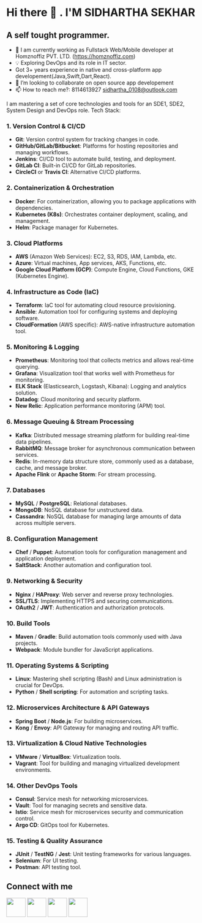 # Hi there 👋 . I'M SIDHARTHA SEKHAR
## A self tought programmer.
- 💼 I am currently working as Fullstack Web/Mobile developer at Homznoffiz PVT. LTD. (https://homznoffiz.com)
- 💡 Exploring DevOps and its role in IT sector.
- Got 3+ years experience in native and cross-platform app developement(Java,Swift,Dart,React).
- 👯 I’m looking to collaborate on open source app developement
- 📫 How to reach me?: 8114613927 sidhartha_0108@outlook.com

I am mastering a set of core technologies and tools for an SDE1, SDE2, System Design and DevOps role. 
Tech Stack:

### 1. **Version Control & CI/CD**
   - **Git**: Version control system for tracking changes in code.
   - **GitHub/GitLab/Bitbucket**: Platforms for hosting repositories and managing workflows.
   - **Jenkins**: CI/CD tool to automate build, testing, and deployment.
   - **GitLab CI**: Built-in CI/CD for GitLab repositories.
   - **CircleCI** or **Travis CI**: Alternative CI/CD platforms.

### 2. **Containerization & Orchestration**
   - **Docker**: For containerization, allowing you to package applications with dependencies.
   - **Kubernetes (K8s)**: Orchestrates container deployment, scaling, and management.
   - **Helm**: Package manager for Kubernetes.

### 3. **Cloud Platforms**
   - **AWS** (Amazon Web Services): EC2, S3, RDS, IAM, Lambda, etc.
   - **Azure**: Virtual machines, App services, AKS, Functions, etc.
   - **Google Cloud Platform (GCP)**: Compute Engine, Cloud Functions, GKE (Kubernetes Engine).

### 4. **Infrastructure as Code (IaC)**
   - **Terraform**: IaC tool for automating cloud resource provisioning.
   - **Ansible**: Automation tool for configuring systems and deploying software.
   - **CloudFormation** (AWS specific): AWS-native infrastructure automation tool.

### 5. **Monitoring & Logging**
   - **Prometheus**: Monitoring tool that collects metrics and allows real-time querying.
   - **Grafana**: Visualization tool that works well with Prometheus for monitoring.
   - **ELK Stack** (Elasticsearch, Logstash, Kibana): Logging and analytics solution.
   - **Datadog**: Cloud monitoring and security platform.
   - **New Relic**: Application performance monitoring (APM) tool.

### 6. **Message Queuing & Stream Processing**
   - **Kafka**: Distributed message streaming platform for building real-time data pipelines.
   - **RabbitMQ**: Message broker for asynchronous communication between services.
   - **Redis**: In-memory data structure store, commonly used as a database, cache, and message broker.
   - **Apache Flink** or **Apache Storm**: For stream processing.

### 7. **Databases**
   - **MySQL** / **PostgreSQL**: Relational databases.
   - **MongoDB**: NoSQL database for unstructured data.
   - **Cassandra**: NoSQL database for managing large amounts of data across multiple servers.

### 8. **Configuration Management**
   - **Chef** / **Puppet**: Automation tools for configuration management and application deployment.
   - **SaltStack**: Another automation and configuration tool.

### 9. **Networking & Security**
   - **Nginx** / **HAProxy**: Web server and reverse proxy technologies.
   - **SSL/TLS**: Implementing HTTPS and securing communications.
   - **OAuth2** / **JWT**: Authentication and authorization protocols.

### 10. **Build Tools**
   - **Maven** / **Gradle**: Build automation tools commonly used with Java projects.
   - **Webpack**: Module bundler for JavaScript applications.

### 11. **Operating Systems & Scripting**
   - **Linux**: Mastering shell scripting (Bash) and Linux administration is crucial for DevOps.
   - **Python** / **Shell scripting**: For automation and scripting tasks.

### 12. **Microservices Architecture & API Gateways**
   - **Spring Boot** / **Node.js**: For building microservices.
   - **Kong** / **Envoy**: API Gateway for managing and routing API traffic.

### 13. **Virtualization & Cloud Native Technologies**
   - **VMware** / **VirtualBox**: Virtualization tools.
   - **Vagrant**: Tool for building and managing virtualized development environments.

### 14. **Other DevOps Tools**
   - **Consul**: Service mesh for networking microservices.
   - **Vault**: Tool for managing secrets and sensitive data.
   - **Istio**: Service mesh for microservices security and communication control.
   - **Argo CD**: GitOps tool for Kubernetes.

### 15. **Testing & Quality Assurance**
   - **JUnit** / **TestNG** / **Jest**: Unit testing frameworks for various languages.
   - **Selenium**: For UI testing.
   - **Postman**: API testing tool.
  

## Connect with me
[<img src="https://user-images.githubusercontent.com/55876522/99841014-849cfd80-2b93-11eb-9632-152cf3fe9ea9.png" width="50"/>](https://linkedin.com/in/sidhartha-sekhar/)
[<img src="https://user-images.githubusercontent.com/55876522/99840007-bad97d80-2b91-11eb-8874-21220b3c5415.png" width="50"/>](https://twitter.com/Sidhartha_123)
[<img src="https://user-images.githubusercontent.com/55876522/99840347-62ef4680-2b92-11eb-9e92-d39dd0cd6076.png" width="50"/>](https://facebook.com/Sidhartha.sekhar.52)
[<img src="https://user-images.githubusercontent.com/55876522/99840615-e315ac00-2b92-11eb-95cf-adebdae5c661.jpeg" width="50"/>](https://instagram.com/sidhartha_sekhar_1758)
<!--
**sidharthasekhar129/sidharthasekhar129** is a ✨ _special_ ✨ repository because its `README.md` (this file) appears on your GitHub profile.

Here are some ideas to get you started:

- 🔭 I’m currently working on ...
- 🌱 I’m currently learning ...
- 👯 I’m looking to collaborate on ...
- 🤔 I’m looking for help with ...
- 💬 Ask me about ...
- 📫 How to reach me: ...
- 😄 Pronouns: ...
- ⚡ Fun fact: ...
-->

